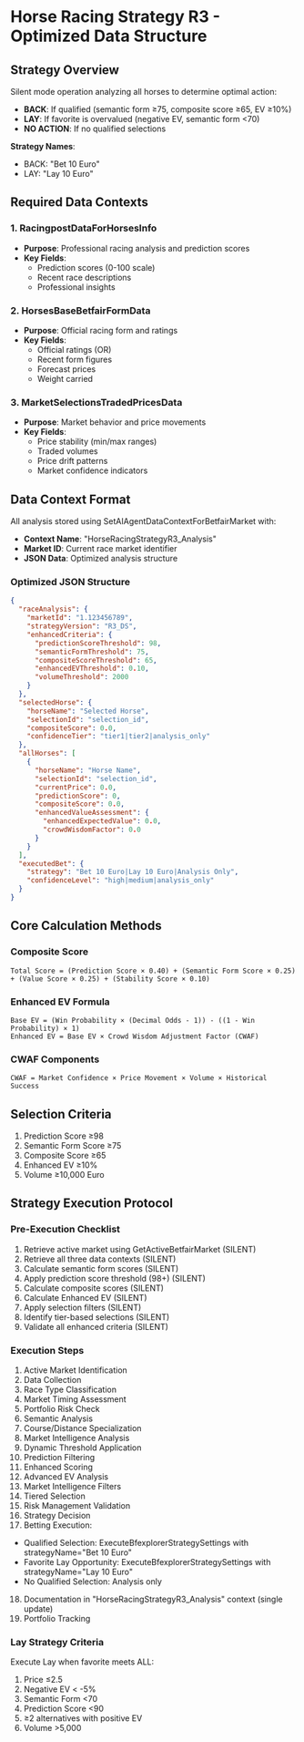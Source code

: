 # Horse Racing Strategy R3 - Optimized Data Structure

## Strategy Overview
Silent mode operation analyzing all horses to determine optimal action:
- **BACK**: If qualified (semantic form ≥75, composite score ≥65, EV ≥10%)
- **LAY**: If favorite is overvalued (negative EV, semantic form <70)
- **NO ACTION**: If no qualified selections

**Strategy Names**:
- BACK: "Bet 10 Euro"
- LAY: "Lay 10 Euro"

## Required Data Contexts
### 1. RacingpostDataForHorsesInfo
- **Purpose**: Professional racing analysis and prediction scores
- **Key Fields**:
  - Prediction scores (0-100 scale)
  - Recent race descriptions
  - Professional insights

### 2. HorsesBaseBetfairFormData  
- **Purpose**: Official racing form and ratings
- **Key Fields**:
  - Official ratings (OR)
  - Recent form figures
  - Forecast prices
  - Weight carried

### 3. MarketSelectionsTradedPricesData
- **Purpose**: Market behavior and price movements  
- **Key Fields**:
  - Price stability (min/max ranges)
  - Traded volumes
  - Price drift patterns
  - Market confidence indicators

## Data Context Format
All analysis stored using SetAIAgentDataContextForBetfairMarket with:
- **Context Name**: "HorseRacingStrategyR3_Analysis"  
- **Market ID**: Current race market identifier
- **JSON Data**: Optimized analysis structure

### Optimized JSON Structure
```json
{
  "raceAnalysis": {
    "marketId": "1.123456789",
    "strategyVersion": "R3_DS",
    "enhancedCriteria": {
      "predictionScoreThreshold": 98,
      "semanticFormThreshold": 75,
      "compositeScoreThreshold": 65,
      "enhancedEVThreshold": 0.10,
      "volumeThreshold": 2000
    }
  },
  "selectedHorse": {
    "horseName": "Selected Horse",
    "selectionId": "selection_id",
    "compositeScore": 0.0,
    "confidenceTier": "tier1|tier2|analysis_only"
  },
  "allHorses": [
    {
      "horseName": "Horse Name",
      "selectionId": "selection_id",
      "currentPrice": 0.0,
      "predictionScore": 0,
      "compositeScore": 0.0,
      "enhancedValueAssessment": {
        "enhancedExpectedValue": 0.0,
        "crowdWisdomFactor": 0.0
      }
    }
  ],
  "executedBet": {
    "strategy": "Bet 10 Euro|Lay 10 Euro|Analysis Only",
    "confidenceLevel": "high|medium|analysis_only"
  }
}
```

## Core Calculation Methods
### Composite Score
```
Total Score = (Prediction Score × 0.40) + (Semantic Form Score × 0.25) + (Value Score × 0.25) + (Stability Score × 0.10)
```

### Enhanced EV Formula
```
Base EV = (Win Probability × (Decimal Odds - 1)) - ((1 - Win Probability) × 1)
Enhanced EV = Base EV × Crowd Wisdom Adjustment Factor (CWAF)
```

### CWAF Components
```
CWAF = Market Confidence × Price Movement × Volume × Historical Success
```

## Selection Criteria
1. Prediction Score ≥98
2. Semantic Form Score ≥75  
3. Composite Score ≥65
4. Enhanced EV ≥10%
5. Volume ≥10,000 Euro

## Strategy Execution Protocol

### Pre-Execution Checklist
1. Retrieve active market using GetActiveBetfairMarket (SILENT)
2. Retrieve all three data contexts (SILENT)
3. Calculate semantic form scores (SILENT)
4. Apply prediction score threshold (98+) (SILENT)
5. Calculate composite scores (SILENT)
6. Calculate Enhanced EV (SILENT)
7. Apply selection filters (SILENT)
8. Identify tier-based selections (SILENT)
9. Validate all enhanced criteria (SILENT)

### Execution Steps
1. Active Market Identification
2. Data Collection
3. Race Type Classification  
4. Market Timing Assessment
5. Portfolio Risk Check
6. Semantic Analysis
7. Course/Distance Specialization
8. Market Intelligence Analysis
9. Dynamic Threshold Application
10. Prediction Filtering
11. Enhanced Scoring
12. Advanced EV Analysis
13. Market Intelligence Filters
14. Tiered Selection
15. Risk Management Validation
16. Strategy Decision
17. Betting Execution:
   - Qualified Selection: ExecuteBfexplorerStrategySettings with strategyName="Bet 10 Euro"  
   - Favorite Lay Opportunity: ExecuteBfexplorerStrategySettings with strategyName="Lay 10 Euro"
   - No Qualified Selection: Analysis only
18. Documentation in "HorseRacingStrategyR3_Analysis" context (single update)
19. Portfolio Tracking

### Lay Strategy Criteria
Execute Lay when favorite meets ALL:
1. Price ≤2.5
2. Negative EV < -5%
3. Semantic Form <70
4. Prediction Score <90
5. ≥2 alternatives with positive EV
6. Volume >5,000